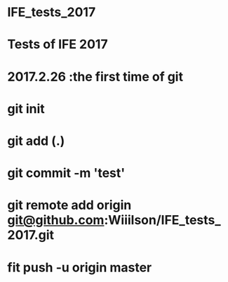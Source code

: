 # IFE_tests_2017
# Tests of IFE 2017
# 2017.2.26 :the first time of git
# git init
# git add (.)
# git commit -m 'test'
# git remote add origin git@github.com:Wiiilson/IFE_tests_2017.git
# fit push -u origin master

